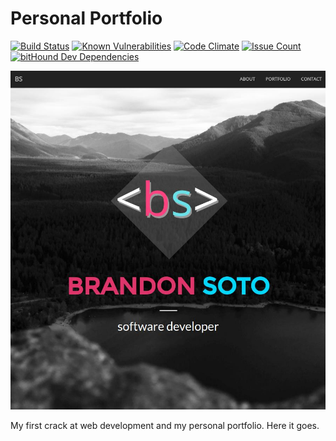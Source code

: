 # Personal Portfolio 
[![Build Status](https://travis-ci.org/brandonsoto/brandonsoto.github.io.svg?branch=master)](https://travis-ci.org/brandonsoto/brandonsoto.github.io) [![Known Vulnerabilities](https://snyk.io/test/github/brandonsoto/brandonsoto.github.io/badge.svg)](https://snyk.io/test/github/brandonsoto/brandonsoto.github.io) [![Code Climate](https://codeclimate.com/github/brandonsoto/brandonsoto.github.io/badges/gpa.svg)](https://codeclimate.com/github/brandonsoto/brandonsoto.github.io) [![Issue Count](https://codeclimate.com/github/brandonsoto/brandonsoto.github.io/badges/issue_count.svg)](https://codeclimate.com/github/brandonsoto/brandonsoto.github.io) 
[![bitHound Dev Dependencies](https://www.bithound.io/github/brandonsoto/brandonsoto.github.io/badges/devDependencies.svg)](https://www.bithound.io/github/brandonsoto/brandonsoto.github.io/master/dependencies/npm)

![Project Preview](homepage.jpg)

My first crack at web development and my personal portfolio. Here it goes.
